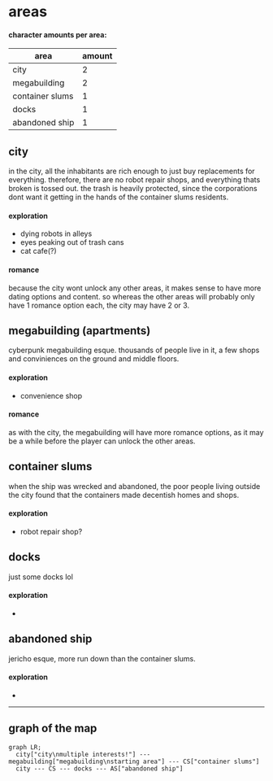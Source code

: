 # areas

#### character amounts per area:
| area            | amount |
| --------------- | ------ |
| city            | 2      |
| megabuilding    | 2      |
| container slums | 1      |
| docks           | 1      |
| abandoned ship  | 1      |

## city

in the city, all the inhabitants are rich enough to just buy replacements for everything. therefore, there are no robot repair shops, and everything thats broken is tossed out. the trash is heavily protected, since the corporations dont want it getting in the hands of the container slums residents. 

#### exploration
- dying robots in alleys
- eyes peaking out of trash cans
- cat cafe(?)

#### romance
because the city wont unlock any other areas, it makes sense to have more dating options and content. so whereas the other areas will probably only have 1 romance option each, the city may have 2 or 3.


## megabuilding (apartments)
cyberpunk megabuilding esque. thousands of people live in it, a few shops and conviniences on the ground and middle floors.

#### exploration
- convenience shop

#### romance
as with the city, the megabuilding will have more romance options, as it may be a while before the player can unlock the other areas.


## container slums
when the ship was wrecked and abandoned, the poor people living outside the city found that the containers made decentish homes and shops.

#### exploration
- robot repair shop?


## docks
just some docks lol

#### exploration
- 


## abandoned ship
jericho esque, more run down than the container slums.

#### exploration
- 



---



## graph of the map


```mermaid
graph LR;
  city["city\nmultiple interests!"] --- megabuilding["megabuilding\nstarting area"] --- CS["container slums"]
  city --- CS --- docks --- AS["abandoned ship"]
```
